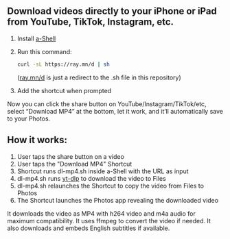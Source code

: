 ## Download videos directly to your iPhone or iPad from YouTube, TikTok, Instagram, etc.

1. Install [a-Shell](https://apps.apple.com/us/app/a-shell/id1473805438)

2. Run this command:

   ```bash
   curl -sL https://ray.mn/d | sh
   ```
   ([ray.mn/d](https://ray.mn/d) is just a redirect to the .sh file in this repository)

3. Add the shortcut when prompted

Now you can click the share button on YouTube/Instagram/TikTok/etc, select “Download MP4” at the bottom, let it work, and it’ll automatically save to your Photos.

## How it works:

1. User taps the share button on a video
2. User taps the "Download MP4" Shortcut
3. Shortcut runs dl-mp4.sh inside a-Shell with the URL as input
4. dl-mp4.sh runs [yt-dlp](https://github.com/yt-dlp/yt-dlp) to download the video to Files
5. dl-mp4.sh relaunches the Shortcut to copy the video from Files to Photos
6. The Shortcut launches the Photos app revealing the downloaded video

It downloads the video as MP4 with h264 video and m4a audio for maximum compatibility. It uses ffmpeg to convert the video if needed. It also downloads and embeds English subtitles if available.
